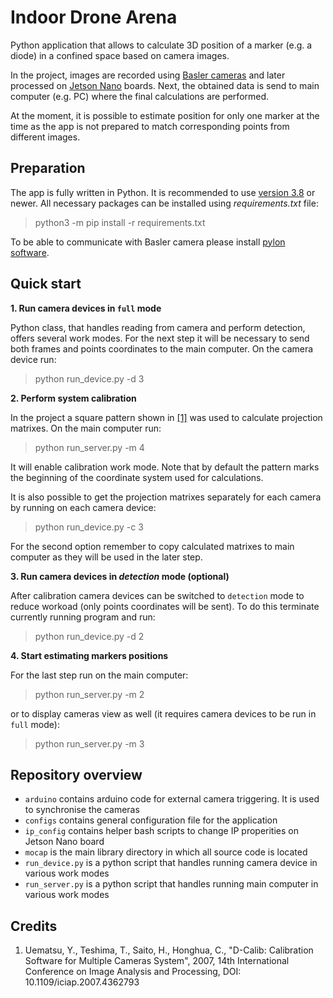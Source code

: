 # Indoor Drone Arena

Python application that allows to calculate 3D position of a marker (e.g. a diode)
in a confined space based on camera images.

In the project, images are recorded using [Basler cameras](https://www.baslerweb.com/en/shop/aca1440-220um/) and later processed on [Jetson Nano](https://developer.nvidia.com/embedded/learn/get-started-jetson-nano-2gb-devkit) boards. Next, the obtained data is send to main computer (e.g. PC) where the final calculations are performed.

At the moment, it is possible to estimate position for only one marker at the time as the app is not prepared to match corresponding points from different images.

## Preparation

The app is fully written in Python. It is recommended to use [version 3.8](https://www.python.org/downloads/release/python-380/) or newer. All necessary packages can be installed using *requirements.txt* file:

> python3 -m pip install -r requirements.txt

To be able to communicate with Basler camera please install [pylon software](https://www.baslerweb.com/en/software/pylon/).

## Quick start

**1. Run camera devices in `full` mode**

Python class, that handles reading from camera and perform detection, offers several work modes. For the next step it will be necessary to send both frames and points coordinates to the main computer. On the camera device run:

> python run_device.py -d 3

**2. Perform system calibration**

In the project a square pattern shown in [[1]](#credits) was used to calculate projection matrixes. On the main computer run:

> python run_server.py -m 4

It will enable calibration work mode. Note that by default the pattern marks the beginning of the coordinate system used for calculations.

It is also possible to get the projection matrixes separately for each camera by running on each camera device:

> python run_device.py -c 3

For the second option remember to copy calculated matrixes to main computer as they will be used in the later step.

**3. Run camera devices in *detection* mode (optional)**

After calibration camera devices can be switched to `detection` mode to reduce workoad (only points coordinates will be sent). To do this terminate currently running program and run:

> python run_device.py -d 2

**4. Start estimating markers positions**

For the last step run on the main computer:

> python run_server.py -m 2

or to display cameras view as well (it requires camera devices to be run in `full` mode):

> python run_server.py -m 3

## Repository overview

- `arduino` contains arduino code for external camera triggering. It is used to synchronise the cameras
- `configs` contains general configuration file for the application
- `ip_config` contains helper bash scripts to change IP properities on Jetson Nano board
- `mocap` is the main library directory in which all source code is located
- `run_device.py` is a python script that handles running camera device in various work modes
- `run_server.py` is a python script that handles running main computer in various work modes

## Credits

1. Uematsu, Y., Teshima, T., Saito, H., Honghua, C., "D-Calib: Calibration Software for Multiple Cameras System", 2007, 14th International Conference on Image Analysis and Processing, DOI: 10.1109/iciap.2007.4362793

